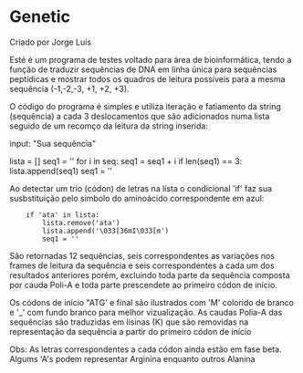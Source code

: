 # Genetic

Criado por Jorge Luís

Esté é um programa de testes voltado para área de bioinformática, tendo a função de traduzir sequências de DNA em linha única para sequências peptídicas e mostrar todos os quadros de leitura possíveis para a mesma sequência (-1,-2,-3, +1, +2, +3).

O código do programa é simples e utiliza iteração e fatiamento da string (sequência) a cada 3 deslocamentos que são adicionados numa lista seguido de um recomço da leitura da string inserida:

input: "Sua sequência"

lista = []
seq1 = ''
for i in seq:
    seq1 = seq1 + i
    if len(seq1) == 3:
        lista.append(seq1)
        seq1 = ''
        
Ao detectar um trio (códon) de letras na lista o condicional 'if' faz sua susbstituição pelo simbolo do aminoácido correspondente em azul:

        if 'ata' in lista:
            lista.remove('ata')
            lista.append('\033[36mI\033[m')
            seq1 = ''
São retornadas 12 sequências, seis correspondentes as variações nos frames de leitura da sequência e seis correspondentes a cada um dos
resultados anteriores porém, excluindo toda parte da sequência composta por cauda Poli-A e toda parte prescendete ao primeiro códon de
início.

Os códons de início "ATG' e final são ilustrados com 'M' colorido de branco e '_' com fundo branco para melhor vizualização.
As caudas Polia-A das sequências são traduzidas em lisinas (K) que são removidas na representação da sequência a partir do primeiro códon
de início

Obs: As letras correspondentes a cada códon ainda estão em fase beta. Algums 'A's podem representar Arginina enquanto outros Alanina
